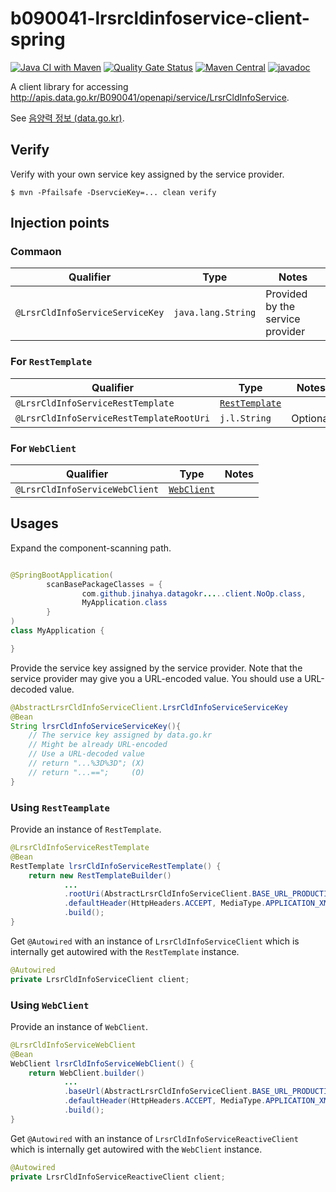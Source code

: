 # b090041-lrsrcldinfoservice-client-spring

[![Java CI with Maven](https://github.com/jinahya/datagokr-api-b090041-lrsrcldinfoservice-client-spring/workflows/Java%20CI%20with%20Maven/badge.svg)](https://github.com/jinahya/datagokr-api-b090041-lrsrcldinfoservice-client-spring/actions)
[![Quality Gate Status](https://sonarcloud.io/api/project_badges/measure?project=jinahya_datagokr-api-b090041-lrsrcldinfoservice-client-spring&metric=alert_status)](https://sonarcloud.io/dashboard?id=jinahya_datagokr-api-b090041-lrsrcldinfoservice-client-spring)
[![Maven Central](https://img.shields.io/maven-central/v/com.github.jinahya/datagokr-api-b090041-lrsrcldinfoservice-client-spring)](https://search.maven.org/search?q=a:datagokr-api-b090041-lrsrcldinfoservice-client-spring)
[![javadoc](https://javadoc.io/badge2/com.github.jinahya/datagokr-api-b090041-lrsrcldinfoservice-client-spring/javadoc.svg)](https://javadoc.io/doc/com.github.jinahya/datagokr-api-b090041-lrsrcldinfoservice-client-spring)

A client library for accessing http://apis.data.go.kr/B090041/openapi/service/LrsrCldInfoService.

See [음양력 정보 (data.go.kr)](https://www.data.go.kr/data/15012679/openapi.do).

## Verify

Verify with your own service key assigned by the service provider.

```shell
$ mvn -Pfailsafe -DservcieKey=... clean verify
```

## Injection points

### Commaon

|Qualifier|Type|Notes|
|---------|----|-----------|
|`@LrsrCldInfoServiceServiceKey`|`java.lang.String`|Provided by the service provider|

### For `RestTemplate`

|Qualifier|Type|Notes|
|---------|----|-----------|
|`@LrsrCldInfoServiceRestTemplate`|[`RestTemplate`][RestTemplate]||
|`@LrsrCldInfoServiceRestTemplateRootUri`|`j.l.String`|Optional|

### For `WebClient`

|Qualifier|Type|Notes|
|---------|----|-----------|
|`@LrsrCldInfoServiceWebClient`|[`WebClient`][WebClient]||

## Usages

Expand the component-scanning path.

```java

@SpringBootApplication(
        scanBasePackageClasses = {
                com.github.jinahya.datagokr.....client.NoOp.class,
                MyApplication.class
        }
)
class MyApplication {

}
```

Provide the service key assigned by the service provider. Note that the service provider may give you a URL-encoded
value. You should use a URL-decoded value.

```java
@AbstractLrsrCldInfoServiceClient.LrsrCldInfoServiceServiceKey
@Bean
String lrsrCldInfoServiceServiceKey(){
    // The service key assigned by data.go.kr
    // Might be already URL-encoded
    // Use a URL-decoded value    
    // return "...%3D%3D"; (X)
    // return "...==";     (O)
}
```

### Using `RestTeamplate`

Provide an instance of `RestTemplate`.

```java
@LrsrCldInfoServiceRestTemplate
@Bean
RestTemplate lrsrCldInfoServiceRestTemplate() {
    return new RestTemplateBuilder()
            ...
            .rootUri(AbstractLrsrCldInfoServiceClient.BASE_URL_PRODUCTION)
            .defaultHeader(HttpHeaders.ACCEPT, MediaType.APPLICATION_XML_VALUE)
            .build();
}
```

Get `@Autowired` with an instance of `LrsrCldInfoServiceClient` which is internally get autowired with
the `RestTemplate` instance.

```java
@Autowired
private LrsrCldInfoServiceClient client;
```

### Using `WebClient`

Provide an instance of `WebClient`.

```java
@LrsrCldInfoServiceWebClient
@Bean
WebClient lrsrCldInfoServiceWebClient() {
    return WebClient.builder()
            ...
            .baseUrl(AbstractLrsrCldInfoServiceClient.BASE_URL_PRODUCTION)
            .defaultHeader(HttpHeaders.ACCEPT, MediaType.APPLICATION_XML_VALUE)
            .build();
}
```

Get `@Autowired` with an instance of `LrsrCldInfoServiceReactiveClient` which is internally get autowired with the `WebClient` instance.

```java
@Autowired
private LrsrCldInfoServiceReactiveClient client;
```


[RestTemplate]: https://docs.spring.io/spring-framework/docs/current/javadoc-api/org/springframework/web/client/RestTemplate.html
[WebClient]: https://docs.spring.io/spring-framework/docs/current/javadoc-api/org/springframework/web/reactive/function/client/WebClient.html